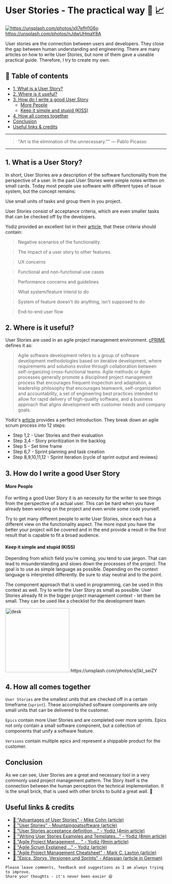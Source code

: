 # User Stories - The practical way 📝 📈

[<img src="https://images.unsplash.com/3/doctype-hi-res.jpg?dpr=2&auto=format&fit=crop&w=767&h=515&q=80&cs=tinysrgb&crop=" alt="https://unsplash.com/photos/xII7efH1G6o">](https://unsplash.com/photos/nJdwUHmaY8A) https://unsplash.com/photos/nJdwUHmaY8A


User stories are the connection between users and developers. They close the gap between human understanding and engineering. There are many articles on how to write User Stories, but none of them gave a useable practical guide. Therefore, I try to create my own.


## 📄 Table of contents


* [1. What is a User Story?](#1-what-is-a-user-story)
* [2. Where is it useful?](#2-where-is-it-useful)
* [3. How do I write a good User Story](#3-how-do-i-write-a-good-user-story)
    * [More People](#more-people)
    * [Keep it simple and stupid (KISS)](#keep-it-simple-and-stupid-kiss)
* [4. How all comes together](#4-how-all-comes-together)
* [Conclusion](#conclusion)
* [Useful links & credits](#useful-links-credits)


---

>"Art is the elimination of the unnecessary.""
― Pablo Picasso

---


## 1. What is a User Story?

In short, User Stories are a description of the software functionality from the perspective of a user. In the past User Stories were simple notes written on small cards. Today most people use software with different types of issue system, but the concept remains:

Use small units of tasks and group them in you project.


User Stories consist of acceptance criteria, which are even smaller tasks that can be checked off by the developers.

Yodiz provided an excellent list in their [article](https://medium.com/agile-project-management-scrum-lean-kanban/user-stories-acceptance-definition-and-criteria-in-agile-methodologies-e6d04769adb#.okg9y77yk), that these criteria should contain:
>Negative scenarios of the functionality.

>The impact of a user story to other features.

>UX concerns

>Functional and non-functional use cases

>Performance concerns and guidelines

>What system/feature intend to do

>System of feature doesn't do anything, isn't supposed to do

>End-to-end user flow



## 2. Where is it useful?
User Stories are used in an agile project management environment.
[cPRIME](https://en.wikipedia.org/wiki/Scrum_(software_development)) defines it as:
>Agile software development refers to a group of software development methodologies based on iterative development, where requirements and solutions evolve through collaboration between self-organizing cross-functional teams. Agile methods or Agile processes generally promote a disciplined project management process that encourages frequent inspection and adaptation, a leadership philosophy that encourages teamwork, self-organization and accountability, a set of engineering best practices intended to allow for rapid delivery of high-quality software, and a business approach that aligns development with customer needs and company goals.

Yodiz's [article](http://www.yodiz.com/blog/agile-scrum-explained-in-12-steps/) provides a perfect introduction.
They break down an agile scrum process into 12 steps:
- Step 1,2 - User Stories and their evaluation
- Step 3,4 - Story prioritization in the backlog
- Step 5 - Set time frame
- Step 6,7 - Sprint planning and task creation
- Step 8,9,10,11,12 - Sprint iteration (cycle of sprint output and reviews)


## 3. How do I write a good User Story

#### More People
For writing a good User Story it is an necessity for the writer to see things from the perspective of a actual user. This can be hard when you have already been working on the project and even wrote some code yourself.

Try to get many different people to write User Stories, since each has a different view on the functionality aspect. The more input you have the better your project will be covered and in the end provide a result in the first result that is capable to fit a broad audience.

#### Keep it simple and stupid (KISS)

Depending from which field you're coming, you tend to use jargon. That can lead to misunderstanding and slows down the processes of the project. The goal is to use as simple language as possible. Depending on the context language is interpreted differently. Be sure to stay neutral and to the point.

The component approach that is used in programming, can be used in this context as well. Try to write the User Story as small as possible. User Stories already fit in the bigger project management context - let them be small.
They can be used like a checklist for the development team.


<img src="https://images.unsplash.com/photo-1474377207190-a7d8b3334068?dpr=2&auto=format&fit=crop&w=767&h=511&q=80&cs=tinysrgb&crop=" alt="desk" height="200"/>
https://unsplash.com/photos/xjSkI_seiZY

## 4. How all comes together

`User Stories` are the smallest units that are checked off in a certain timeframe (`sprint`). These accomplished software components are only small units that can be delivered to the customer.

`Epics` contain more User Stories and are completed over more sprints. Epics not only contain a small software component, but a collection of components that unify a software feature.

`Versions` contain multiple epics and represent a shippable product for the customer.


## Conclusion
As we can see, User Stories are a great and necessary tool in a very commonly used project management pattern. The Story itself is the connection between the human perception the technical implementation. It is the small brick, that is used with other bricks to build a great wall. 🔨


## Useful links & credits
- [📄 "Advantages of User Stories" - Mike Cohn (article)](https://www.mountaingoatsoftware.com/articles/advantages-of-user-stories-for-requirements)
- [📄 "User Stories" - Mountaingoatsoftware (article)](https://www.mountaingoatsoftware.com/agile/user-stories)
- [📄 "User Stories acceptance definition ..." - Yodiz (4min article)](https://medium.com/agile-project-management-scrum-lean-kanban/user-stories-acceptance-definition-and-criteria-in-agile-methodologies-e6d04769adb#.okg9y77yk)
- [📄 "Writing User Stories Examples and Templates..." - Yodiz (8min article)](https://medium.com/agile-project-management-scrum-lean-kanban/writing-user-stories-examples-and-templates-in-agile-methodologies-5179f6c4398d#.38dpqkoe4)
- [📄 "Agile Project Management ... " - Yodiz (9min article)](https://medium.com/agile-project-management-scrum-lean-kanban/what-is-kanban-system-kanban-board-scrum-vs-kanban-8a08673b0e55#.p7b6hf3aa)
- [📄 "Agile Scrum Explained ..." - Yodiz (article)](http://www.yodiz.com/blog/agile-scrum-explained-in-12-steps/)
- [📄 "Agile Project Management Cheatsheet" -  Mark C. Layton (article)](http://www.dummies.com/careers/project-management/agile-project-management-for-dummies-cheat-sheet/)
- [📄 "Epics, Storys, Versionen und Sprints" - Atlassian (article in German)](https://de.atlassian.com/agile/delivery-vehicles)


```
Please leave comments, feedback and suggestions as I am always trying to improve.
Share your thoughts - it's never been easier 😄
```

<!-- Written by Daniel Deutsch (deudan1010@gmail.com) -->
